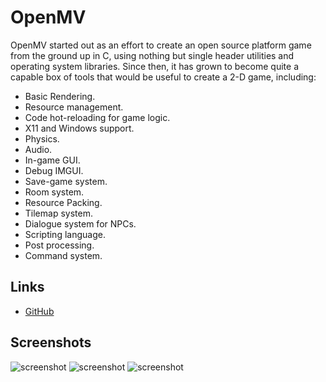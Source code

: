 # OpenMV

OpenMV started out as an effort to create an open source platform game from the
ground up in C, using nothing but single header utilities and operating system
libraries. Since then, it has grown to become quite a capable box of tools
that would be useful to create a 2-D game, including:

 - Basic Rendering.
 - Resource management.
 - Code hot-reloading for game logic.
 - X11 and Windows support.
 - Physics.
 - Audio.
 - In-game GUI.
 - Debug IMGUI.
 - Save-game system.
 - Room system.
 - Resource Packing.
 - Tilemap system.
 - Dialogue system for NPCs.
 - Scripting language.
 - Post processing.
 - Command system.

## Links
 - [GitHub](https://github.com/quou/openmv)

## Screenshots
![screenshot](https://raw.githubusercontent.com/quou/openmv/master/media/004.png)
![screenshot](https://raw.githubusercontent.com/quou/openmv/master/media/001.png)
![screenshot](https://raw.githubusercontent.com/quou/openmv/master/media/002.png)

